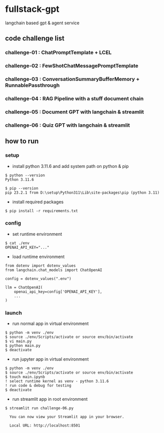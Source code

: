 # fullstack-gpt

langchain based gpt & agent service

## code challenge list

### challenge-01 : ChatPromptTemplate + LCEL

### challenge-02 : FewShotChatMessagePromptTemplate

### challenge-03 : ConversationSummaryBufferMemory + RunnablePassthrough

### challenge-04 : RAG Pipeline with a stuff document chain

### challenge-05 : Document GPT with langchain & streamlit

### challenge-06 : Quiz GPT with langchain & streamlit

## how to run

### setup

-   install python 3.11.6 and add system path on python & pip

```
$ python --version
Python 3.11.6

$ pip --version
pip 23.2.1 from D:\setup\Python311\Lib\site-packages\pip (python 3.11)

```

-   install required packages

```
$ pip install -r requirements.txt
```

### config

-   set runtime environment

```
$ cat ./env
OPENAI_API_KEY="..."
```

-   load runtime environment

```
from dotenv import dotenv_values
from langchain.chat_models import ChatOpenAI

config = dotenv_values(".env")

llm = ChatOpenAI(
    openai_api_key=config['OPENAI_API_KEY'],
    ...
)
```

### launch

-   run normal app in virtual environment

```
$ python -m venv ./env
$ source ./env/Scripts/activate or source env/bin/activate
$ vi main.py
$ python main.py
$ deactivate
```

-   run jupyter app in virtual environment

```
$ python -m venv ./env
$ source ./env/Scripts/activate or source env/bin/activate
$ touch main.ipynb
! select runtime kernel as venv - python 3.11.6
! run code & debug for testing
$ deactivate
```

-   run streamlit app in root environment

```
$ streamlit run challenge-06.py

  You can now view your Streamlit app in your browser.

  Local URL: http://localhost:8501
```
